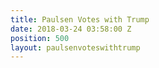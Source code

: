 ```yaml
---
title: Paulsen Votes with Trump
date: 2018-03-24 03:58:00 Z
position: 500
layout: paulsenvoteswithtrump
---
```

